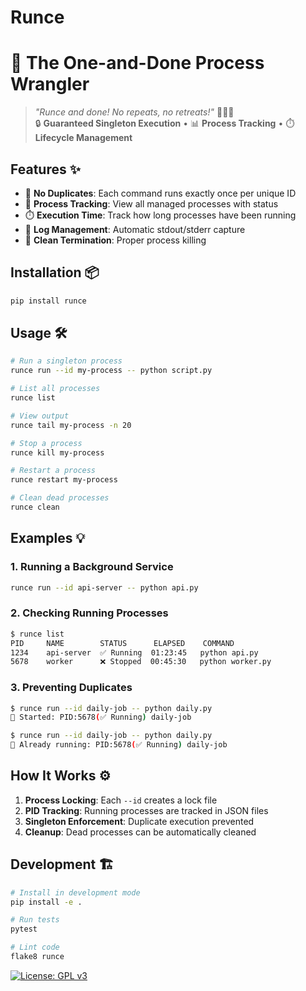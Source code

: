 # Runce

# 🚀 The One-and-Done Process Wrangler

> _"Runce and done! No repeats, no retreats!"_ 🏃‍♂️💨  
> 🔒 **Guaranteed Singleton Execution** • 📊 **Process Tracking** • ⏱️ **Lifecycle Management**

## Features ✨

- 🚫 **No Duplicates**: Each command runs exactly once per unique ID
- 📝 **Process Tracking**: View all managed processes with status
- ⏱️ **Execution Time**: Track how long processes have been running
- 📂 **Log Management**: Automatic stdout/stderr capture
- 🛑 **Clean Termination**: Proper process killing

## Installation 📦

```bash
pip install runce
```

## Usage 🛠️

```bash
# Run a singleton process
runce run --id my-process -- python script.py

# List all processes
runce list

# View output
runce tail my-process -n 20

# Stop a process
runce kill my-process

# Restart a process
runce restart my-process

# Clean dead processes
runce clean
```

## Examples 💡

### 1. Running a Background Service

```bash
runce run --id api-server -- python api.py
```

### 2. Checking Running Processes

```bash
$ runce list
PID     NAME        STATUS      ELAPSED    COMMAND
1234    api-server  ✅ Running  01:23:45   python api.py
5678    worker      ❌ Stopped  00:45:30   python worker.py
```

### 3. Preventing Duplicates

```bash
$ runce run --id daily-job -- python daily.py
🚀 Started: PID:5678(✅ Running) daily-job

$ runce run --id daily-job -- python daily.py
🚨 Already running: PID:5678(✅ Running) daily-job
```

## How It Works ⚙️

1. **Process Locking**: Each `--id` creates a lock file
2. **PID Tracking**: Running processes are tracked in JSON files
3. **Singleton Enforcement**: Duplicate execution prevented
4. **Cleanup**: Dead processes can be automatically cleaned

## Development 🏗️

```bash
# Install in development mode
pip install -e .

# Run tests
pytest

# Lint code
flake8 runce
```

[![License: GPL v3](https://img.shields.io/badge/License-GPLv3-blue.svg)](https://www.gnu.org/licenses/gpl-3.0)
